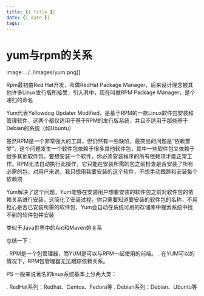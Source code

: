 ```yaml
---
title: {{ title }}
date: {{ date }}
tags:
---
```

# yum与rpm的关系


image::../../images/yum.png[]

Rpm最初由Red Hat开发，叫做RedHat Package Manager，后来设计理念被其他许多Linux发行版所接受，引入其中，现在叫做RPM Package Manager，是个递归的命名

Yum代表Yellowdog Updater Modified，是基于RPM的一款Linux软件包安装和管理软件，这两个都仅适用于基于RPM的发行版系统，并且不适用于那些基于Debian的系统（如Ubuntu）

虽然RPM是一个非常强大的工具，但仍然有一些缺陷，最突出的问题是“依赖噩梦”。这个问题发生一个软件包依赖于很多其他软件包，其中一些软件包又依赖于很多其他软件包，要想安装一个软件，你必须安装程序的所有依赖项才能正常工作。RPM无法自动执行此操作，它只能在安装所需的包之前检查是否安装了所有必需的包，对用户来说，我只想用我要安装的这个软件，不想手动跟踪和安装每个依赖项

Yum解决了这个问题，Yum能够在安装用户想要安装的软件包之前对软件包的依赖关系进行安装，这简化了安装过程，你只需要知道要安装的软件包的名称，不用担心是否已安装所需的软件包，Yum会自动在系统可用的存储库中搜索系统中找不到的软件包并安装

类似于Java世界中的Ant和Maven的关系

总结一下：

. RPM是一个包管理器，而YUM是可以与RPM一起使用的前端。
. 在YUM可以的情况下，RPM包管理器无法跟踪依赖关系。

PS
一般来说著名的linux系统基本上分两大类：

. RedHat系列：Redhat、Centos、Fedora等
. Debian系列：Debian、Ubuntu等
